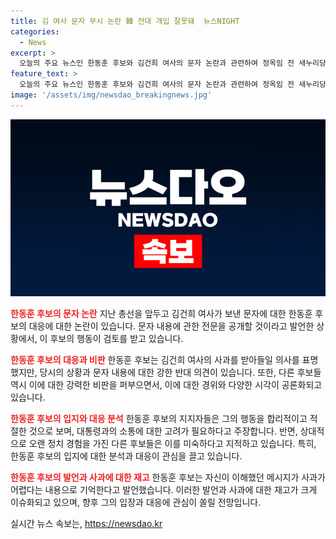 ```yaml
---
title: 김 여사 문자 무시 논란 韓 전대 개입 잘못돼  뉴스NIGHT
categories:
  - News
excerpt: >
  오늘의 주요 뉴스인 한동훈 후보와 김건희 여사의 문자 논란과 관련하여 정옥임 전 새누리당 의원과 김형주 전 민주당 의원이 YTN 뉴스NIGHT에 출연하여 토론했습니다. 한동훈 후보의 문자 논란과 관련, 정옥임 의원은 김건희 여사의 메시지 편집과 대통령 부인의 역할에 대해 의문을 제기했고, 김형주 의원은 후보들의 반응과 관련하여 판단력에 대한 문제를 제기했습니다. 또한, 민주당의 검사 탄핵과 관련하여 이원석 검찰총장의 법적 대응과 대통령실의 비판 입장, 그리고 채 상병 특검법의 국회 본회의 통과에 대한 논의를 진행했습니다. 더 자세한 내용은 YTN 방송을 통해 확인하실 수 있습니다.
feature_text: >
  오늘의 주요 뉴스인 한동훈 후보와 김건희 여사의 문자 논란과 관련하여 정옥임 전 새누리당 의원과 김형주 전 민주당 의원이 YTN 뉴스NIGHT에 출연하여 토론했습니다. 한동훈 후보의 문자 논란과 관련, 정옥임 의원은 김건희 여사의 메시지 편집과 대통령 부인의 역할에 대해 의문을 제기했고, 김형주 의원은 후보들의 반응과 관련하여 판단력에 대한 문제를 제기했습니다. 또한, 민주당의 검사 탄핵과 관련하여 이원석 검찰총장의 법적 대응과 대통령실의 비판 입장, 그리고 채 상병 특검법의 국회 본회의 통과에 대한 논의를 진행했습니다. 더 자세한 내용은 YTN 방송을 통해 확인하실 수 있습니다.
image: '/assets/img/newsdao_breakingnews.jpg'
---
```


<p><img src="/assets/img/newsdao_breakingnews.jpg" alt="pcversion 속보" /></p>

<p><b><span style="color: #ee2323;">한동훈 후보의 문자 논란</span></b>
지난 총선을 앞두고 김건희 여사가 보낸 문자에 대한 한동훈 후보의 대응에 대한 논란이 있습니다. 문자 내용에 관한 전문을 공개할 것이라고 발언한 상황에서, 이 후보의 행동이 검토를 받고 있습니다.</p>

<p><b><span style="color: #ee2323;">한동훈 후보의 대응과 비판</span></b>
한동훈 후보는 김건희 여사의 사과를 받아들일 의사를 표명했지만, 당시의 상황과 문자 내용에 대한 강한 반대 의견이 있습니다. 또한, 다른 후보들 역시 이에 대한 강력한 비판을 퍼부으면서, 이에 대한 경위와 다양한 시각이 공론화되고 있습니다.</p>

<p><b><span style="color: #ee2323;">한동훈 후보의 입지와 대응 분석</span></b>
한동훈 후보의 지지자들은 그의 행동을 합리적이고 적절한 것으로 보며, 대통령과의 소통에 대한 고려가 필요하다고 주장합니다. 반면, 상대적으로 오랜 정치 경험을 가진 다른 후보들은 이를 미숙하다고 지적하고 있습니다. 특히, 한동훈 후보의 입지에 대한 분석과 대응이 관심을 끌고 있습니다.</p>

<p><b><span style="color: #ee2323;">한동훈 후보의 발언과 사과에 대한 재고</span></b>
한동훈 후보는 자신이 이해했던 메시지가 사과가 어렵다는 내용으로 기억한다고 발언했습니다. 이러한 발언과 사과에 대한 재고가 크게 이슈화되고 있으며, 향후 그의 입장과 대응에 관심이 쏠릴 전망입니다.</p>
실시간 뉴스 속보는, <a href="https://newsdao.kr" rel="dofollow">https://newsdao.kr</a>


